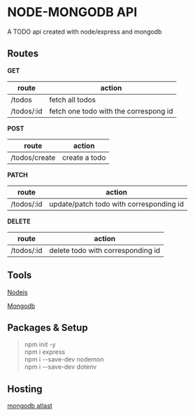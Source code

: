 # NODE-MONGODB API

A TODO api created with node/express and mongodb

## Routes

**GET**

| route      | action                                |
| ---------- | ------------------------------------- |
| /todos     | fetch all todos                       |
| /todos/:id | fetch one todo with the correspong id |

**POST**

| route         | action        |
| ------------- | ------------- |
| /todos/create | create a todo |

**PATCH**

| route      | action                                  |
| ---------- | --------------------------------------- |
| /todos/:id | update/patch todo with corresponding id |

**DELETE**

| route      | action                            |
| ---------- | --------------------------------- |
| /todos/:id | delete todo with corresponding id |

## Tools

[Nodejs](https://www.youtube.com/watch?v=zb3Qk8SG5Ms&list=PL4cUxeGkcC9jsz4LDYc6kv3ymONOKxwBU&index=1)

[Mongodb](https://www.youtube.com/watch?v=gDOKSgqM-bQ&list=PL4cUxeGkcC9h77dJ-QJlwGlZlTd4ecZOA&index=2)

## Packages & Setup

> npm init -y  
> npm i express  
> npm i --save-dev nodemon  
> npm i --save-dev dotenv

## Hosting

[mongodb atlast](https://www.mongodb.com/atlas/database)
